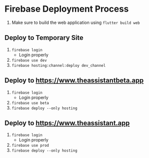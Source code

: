 # Firebase Deployment Process
1. Make sure to build the web application using `flutter build web`

## Deploy to Temporary Site
1. `firebase login`
   - Login properly
2. `firebase use dev`
3. `firebase hosting:channel:deploy dev_channel`
   
## Deploy to https://www.theassistantbeta.app
1. `firebase login`
   - Login properly
2. `firebase use beta`
3. `firebase deploy --only hosting`

## Deploy to https://www.theassistant.app
1. `firebase login`
    - Login properly
2. `firebase use prod`
3. `firebase deploy --only hosting`